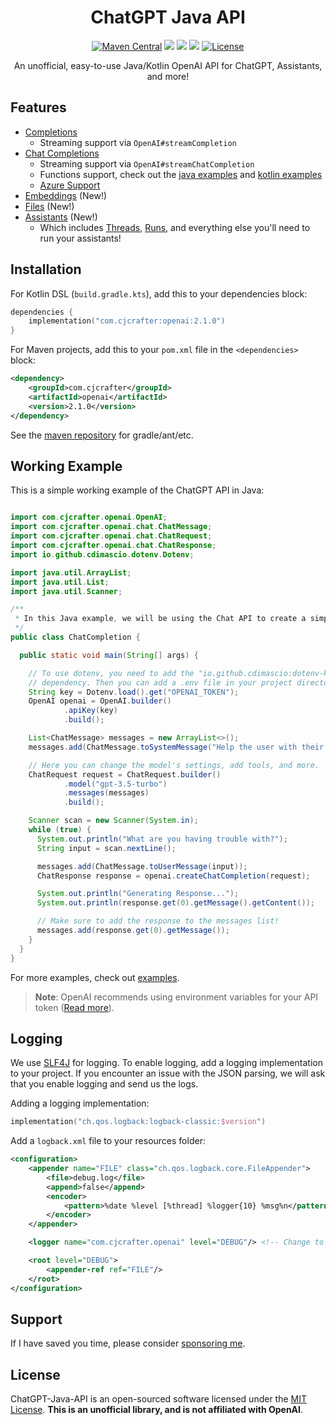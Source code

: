 <div align="center">

# ChatGPT Java API
  [![Maven Central](https://img.shields.io/maven-central/v/com.cjcrafter/openai?color=blue&label=Download)](https://central.sonatype.com/artifact/com.cjcrafter/openai)
  [![](https://img.shields.io/badge/-docs%20-blueviolet?logo=Kotlin&colorA=gray)](https://openai.cjcrafter.com/)
  [![](https://img.shields.io/badge/-examples%20-orange?logo=Read+The+Docs&colorA=gray)](https://github.com/CJCrafter/ChatGPT-Java-API/tree/master/examples/src/main)
  [![](https://img.shields.io/github/discussions/CJCrafter/ChatGPT-Java-API)](https://github.com/CJCrafter/ChatGPT-Java-API/discussions)
  [![License](https://img.shields.io/github/license/CJCrafter/ChatGPT-Java-API)](https://github.com/CJCrafter/ChatGPT-Java-API/blob/master/LICENSE)

An unofficial, easy-to-use Java/Kotlin OpenAI API for ChatGPT, Assistants, and more!
</div>

## Features
* [Completions](https://github.com/CJCrafter/ChatGPT-Java-API/blob/master/src/main/kotlin/com/cjcrafter/openai/OpenAI.kt#L44-L57)
  * Streaming support via `OpenAI#streamCompletion`
* [Chat Completions](https://github.com/CJCrafter/ChatGPT-Java-API/blob/master/src/main/kotlin/com/cjcrafter/openai/OpenAI.kt#L84-L92)
  * Streaming support via `OpenAI#streamChatCompletion`
  * Functions support, check out the [java examples](https://github.com/CJCrafter/ChatGPT-Java-API/blob/master/examples/src/main/java/chat/StreamChatCompletionFunction.java#L49) and [kotlin examples](https://github.com/CJCrafter/ChatGPT-Java-API/blob/master/examples/src/main/kotlin/chat/StreamChatCompletionFunction.kt#L37)
  * [Azure Support](https://github.com/CJCrafter/ChatGPT-Java-API/blob/master/src/main/kotlin/com/cjcrafter/openai/OpenAI.kt#L271-L276) 
* [Embeddings](https://github.com/CJCrafter/ChatGPT-Java-API/blob/master/src/main/kotlin/com/cjcrafter/openai/OpenAI.kt#L113-L123) (New!)
* [Files](https://github.com/CJCrafter/ChatGPT-Java-API/blob/master/src/main/kotlin/com/cjcrafter/openai/files/FileHandler.kt) (New!)
* [Assistants](https://github.com/CJCrafter/ChatGPT-Java-API/blob/master/src/main/kotlin/com/cjcrafter/openai/assistants/AssistantHandler.kt) (New!)
  * Which includes [Threads](), [Runs](), and everything else you'll need to run your assistants! 

## Installation
For Kotlin DSL (`build.gradle.kts`), add this to your dependencies block:
```kotlin
dependencies {
    implementation("com.cjcrafter:openai:2.1.0")
}
```
For Maven projects, add this to your `pom.xml` file in the `<dependencies>` block:
```xml
<dependency>
    <groupId>com.cjcrafter</groupId>
    <artifactId>openai</artifactId>
    <version>2.1.0</version>
</dependency>
```
See the [maven repository](https://central.sonatype.com/artifact/com.cjcrafter/openai/2.1.0) for gradle/ant/etc.


## Working Example
This is a simple working example of the ChatGPT API in Java:
```java

import com.cjcrafter.openai.OpenAI;
import com.cjcrafter.openai.chat.ChatMessage;
import com.cjcrafter.openai.chat.ChatRequest;
import com.cjcrafter.openai.chat.ChatResponse;
import io.github.cdimascio.dotenv.Dotenv;

import java.util.ArrayList;
import java.util.List;
import java.util.Scanner;

/**
 * In this Java example, we will be using the Chat API to create a simple chatbot.
 */
public class ChatCompletion {

  public static void main(String[] args) {

    // To use dotenv, you need to add the "io.github.cdimascio:dotenv-kotlin:version"
    // dependency. Then you can add a .env file in your project directory.
    String key = Dotenv.load().get("OPENAI_TOKEN");
    OpenAI openai = OpenAI.builder()
            .apiKey(key)
            .build();

    List<ChatMessage> messages = new ArrayList<>();
    messages.add(ChatMessage.toSystemMessage("Help the user with their problem."));

    // Here you can change the model's settings, add tools, and more.
    ChatRequest request = ChatRequest.builder()
            .model("gpt-3.5-turbo")
            .messages(messages)
            .build();

    Scanner scan = new Scanner(System.in);
    while (true) {
      System.out.println("What are you having trouble with?");
      String input = scan.nextLine();

      messages.add(ChatMessage.toUserMessage(input));
      ChatResponse response = openai.createChatCompletion(request);

      System.out.println("Generating Response...");
      System.out.println(response.get(0).getMessage().getContent());

      // Make sure to add the response to the messages list!
      messages.add(response.get(0).getMessage());
    }
  }
}
```

For more examples, check out [examples](https://github.com/CJCrafter/ChatGPT-Java-API/tree/master/examples/src/main). 

> **Note**: OpenAI recommends using environment variables for your API token 
([Read more](https://help.openai.com/en/articles/5112595-best-practices-for-api-key-safety)).

## Logging
We use [SLF4J](http://www.slf4j.org/) for logging. To enable logging, add a logging implementation to your project.
If you encounter an issue with the JSON parsing, we will ask that you enable logging and send us the logs.

Adding a logging implementation:
```kotlin
implementation("ch.qos.logback:logback-classic:$version")
``` 

Add a `logback.xml` file to your resources folder:
```xml
<configuration>
    <appender name="FILE" class="ch.qos.logback.core.FileAppender">
        <file>debug.log</file>
        <append>false</append>
        <encoder>
            <pattern>%date %level [%thread] %logger{10} %msg%n</pattern>
        </encoder>
    </appender>

    <logger name="com.cjcrafter.openai" level="DEBUG"/> <!-- Change to OFF to disable our logging -->

    <root level="DEBUG">
        <appender-ref ref="FILE"/>
    </root>
</configuration>
```

## Support
If I have saved you time, please consider [sponsoring me](https://github.com/sponsors/CJCrafter).

## License
ChatGPT-Java-API is an open-sourced software licensed under the [MIT License](https://github.com/CJCrafter/ChatGPT-Java-API/blob/master/LICENSE).
**This is an unofficial library, and is not affiliated with OpenAI**.
